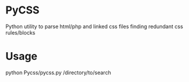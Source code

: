PyCSS
====

Python utility to parse html/php and linked css files finding redundant css rules/blocks

Usage
=======
python Pycss/pycss.py /directory/to/search